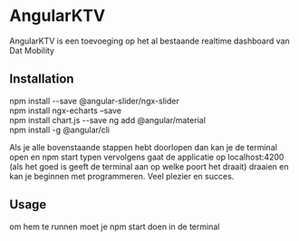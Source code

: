# AngularKTV

AngularKTV is een toevoeging op het al bestaande realtime dashboard van Dat Mobility

## Installation

npm install --save @angular-slider/ngx-slider  
npm install ngx-echarts –save  
npm install chart.js --save 
ng add @angular/material  
npm install -g @angular/cli 

 

Als je alle bovenstaande stappen hebt doorlopen dan kan je de terminal open en npm start typen vervolgens gaat de applicatie op localhost:4200 
(als het goed is geeft de terminal aan op welke poort het draait) draaien en kan je beginnen met programmeren. Veel plezier en succes.   


## Usage

om hem te runnen moet je npm start doen in de terminal
